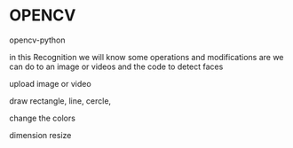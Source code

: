 # OPENCV
opencv-python

in this Recognition we will know some operations and modifications are we can do to an image or videos and the code to detect faces 

upload image or video

draw rectangle, line, cercle, 

change the colors 

dimension resize 
